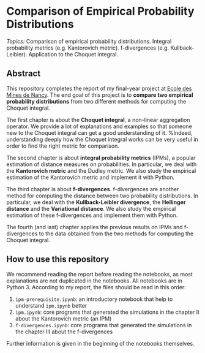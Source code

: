 # Comparison of Empirical Probability Distributions

_Topics:_ Comparison of empirical probability distributions. Integral probability metrics (e.g. Kantorovich metric). f-divergences (e.g. Kullback-Leibler). Application to the Choquet integral.

## Abstract

This repository completes the report of my final-year project at [Ecole des Mines de Nancy](https://mines-nancy.univ-lorraine.fr/formation/ingenieur-civil-mines-icm/).
The end goal of this project is to **compare two empirical probability distributions** from two different methods for computing the Choquet integral.

The first chapter is about the **Choquet integral**, a non-linear aggregation operator. We provide a lot of explanations and examples so that someone new to the Choquet integral can get a good understanding of it. %Indeed, understanding deeply how the Choquet integral works can be very useful in order to find the right metric for comparison.

The second chapter is about **integral probability metrics** (IPMs), a popular estimation of distance measures on probabilities.
In particular, we deal with the **Kantorovich metric** and the Dudley metric.
We also study the empirical estimation of the Kantorovich metric and implement it with Python.

The third chapter is about **f-divergences**. f-divergences are another method for computing the distance between two probability distributions.
In particular, we deal with the **Kullback-Leibler divergence**, the **Hellinger distance** and the **Variational distance**.
We also study the empirical estimation of these f-divergences and implement them with Python.

The fourth (and last) chapter applies the previous results on IPMs and f-divergences to the data obtained from the two methods for computing the Choquet integral.

## How to use this repository

We recommend reading the report before reading the notebooks, as most explanations are not duplicated in the notebooks. All notebooks are in Python 3. According to my report, the files should be read in this order:
1. `ipm-prerequisite.ipynb`: an introductory notebook that help to understand `ipm.ipynb` better
2. `ipm.ipynb`: core programs that generated the simulations in the chapter II about the Kantorovich metric (an IPM)
3. `f-divergences.ipynb`: core programs that generated the simulations in the chapter III about the f-divergences

Further information is given in the beginning of the notebooks themselves.
